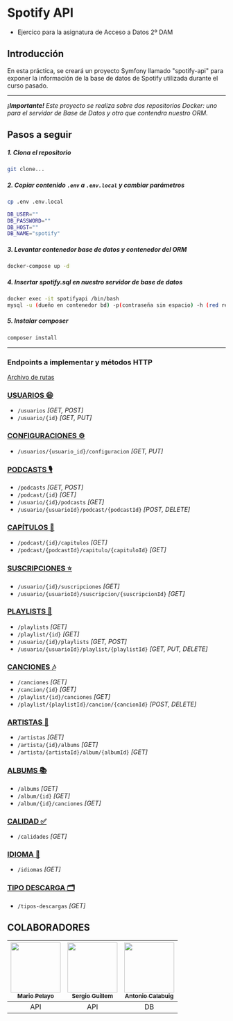# Spotify API

- Ejercico para la asignatura de Acceso a Datos 2º DAM

## Introducción

En esta práctica, se creará un proyecto Symfony llamado "spotify-api" para exponer la información de la base de datos de Spotify utilizada durante el curso pasado.

---

***¡Importante!** Este proyecto se realiza sobre dos repositorios Docker: uno para el servidor de Base de Datos y otro que contendra nuestro ORM.*

## Pasos a seguir

##### 1. Clona el repositorio

```bash
git clone...
```

##### 2. Copiar contenido `.env` a `.env.local` y cambiar parámetros

```bash
cp .env .env.local
```

```bash
DB_USER=""
DB_PASSWORD=""
DB_HOST=""
DB_NAME="spotify"
```

##### 3. Levantar contenedor base de datos y contenedor del ORM

```bash
docker-compose up -d
```

##### 4. Insertar spotify.sql en nuestro servidor de base de datos

```bash
docker exec -it spotifyapi /bin/bash
mysql -u (dueño en contenedor bd) -p(contraseña sin espacio) -h (red repositorio) (nombre esquema) < db/spotify.sql
```

##### 5. Instalar composer

```bash
composer install
```

---

### Endpoints a implementar y métodos HTTP

[Archivo de rutas](https://github.com/SergioGC1/spotify-api/blob/master/config/routes.yaml)

### [USUARIOS 😄](https://github.com/SergioGC1/spotify-api/blob/master/src/Controller/UsuarioController.php)

- `/usuarios` *[GET, POST]*
- `/usuario/{id}` *[GET, PUT]*

### [CONFIGURACIONES ⚙️](https://github.com/SergioGC1/spotify-api/blob/master/src/Controller/ConfiguracionController.php)

- `/usuarios/{usuario_id}/configuracion` *[GET, PUT]*

### [PODCASTS 🎙️](https://github.com/SergioGC1/spotify-api/blob/master/src/Controller/PodcastController.php)

- `/podcasts` *[GET, POST]*
- `/podcast/{id}` *[GET]*
- `/usuario/{id}/podcasts` *[GET]*
- `/usuario/{usuarioId}/podcast/{podcastId}` *[POST, DELETE]*

### [CAPÍTULOS 📖](https://github.com/SergioGC1/spotify-api/blob/master/src/Controller/CapituloController.php)

- `/podcast/{id}/capitulos` *[GET]*
- `/podcast/{podcastId}/capitulo/{capituloId}` *[GET]*

### [SUSCRIPCIONES ⭐](https://github.com/SergioGC1/spotify-api/blob/master/src/Controller/SuscripcionController.php)

- `/usuario/{id}/suscripciones` *[GET]*
- `/usuario/{usuarioId}/suscripcion/{suscripcionId}` *[GET]*

### [PLAYLISTS 📓](https://github.com/SergioGC1/spotify-api/blob/master/src/Controller/PlaylistController.php)

- `/playlists` *[GET]*
- `/playlist/{id}` *[GET]*
- `/usuario/{id}/playlists` *[GET, POST]*
- `/usuario/{usuarioId}/playlist/{playlistId}` *[GET, PUT, DELETE]*

### [CANCIONES 🎶](https://github.com/SergioGC1/spotify-api/blob/master/src/Controller/CancionController.php)

- `/canciones` *[GET]*
- `/cancion/{id}` *[GET]*
- `/playlist/{id}/canciones` *[GET]*
- `/playlist/{playlistId}/cancion/{cancionId}` *[POST, DELETE]*

### [ARTISTAS 🎤](https://github.com/SergioGC1/spotify-api/blob/master/src/Controller/ArtistaController.php)

- `/artistas` *[GET]*
- `/artista/{id}/albums` *[GET]*
- `/artista/{artistaId}/album/{albumId}` *[GET]*

### [ALBUMS 📚](https://github.com/SergioGC1/spotify-api/blob/master/src/Controller/AlbumController.php)

- `/albums` *[GET]*
- `/album/{id}` *[GET]*
- `/album/{id}/canciones` *[GET]*

### [CALIDAD ✅](https://github.com/SergioGC1/spotify-api/blob/master/src/Controller/CalidadController.php)

- `/calidades` *[GET]*

### [IDIOMA 👅](https://github.com/SergioGC1/spotify-api/blob/master/src/Controller/IdiomaController.php)

- `/idiomas` *[GET]*

### [TIPO DESCARGA 🗂️](https://github.com/SergioGC1/spotify-api/blob/master/src/Controller/TipoDescargaController.php)

- `/tipos-descargas` *[GET]*

## COLABORADORES

| [<img src="https://avatars.githubusercontent.com/u/152878194?v=4" width=115><br><sub>Mario Pelayo</sub>](https://github.com/m-Pelayo) |  [<img src="https://avatars.githubusercontent.com/u/113478355?v=4" width=115><br><sub>Sergio Guillem</sub>](https://github.com/SergioGC1) |  [<img src="https://avatars.githubusercontent.com/u/8101959?v=4" width=115><br><sub>Antonio Calabuig</sub>](https://github.com/buig) |
| :---: | :---: | :---: |
| API | API | DB |